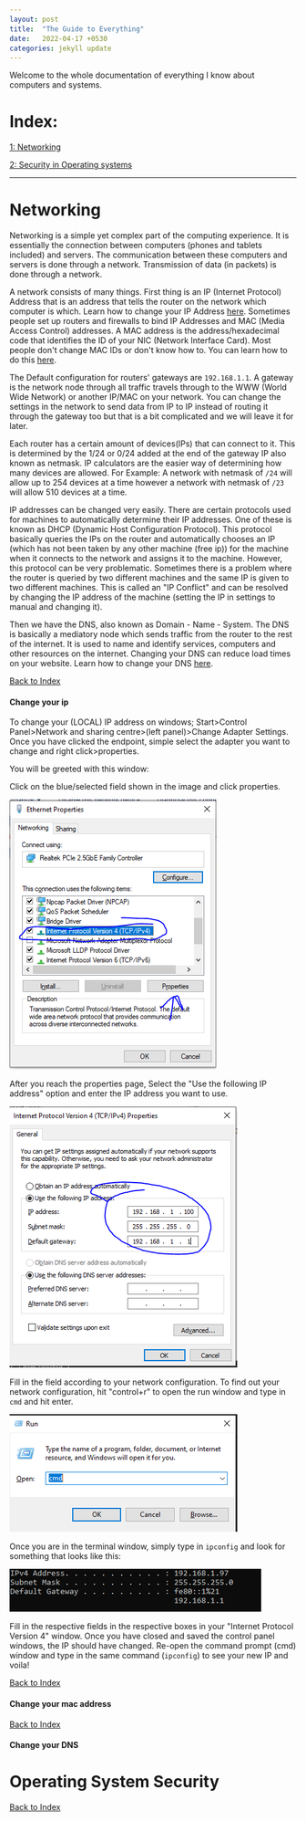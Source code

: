 ```yaml
---
layout: post
title:  "The Guide to Everything"
date:   2022-04-17 +0530
categories: jekyll update
---
```


Welcome to the whole documentation of everything I know about computers and systems.

# Index:

[1: Networking](#networking)

[2: Security in Operating systems](#operating-system-security)

<hr>

# Networking

Networking is a simple yet complex part of the computing experience. It is essentially the connection between computers (phones and tablets included) and servers. The communication between these computers and servers is done through a network. Transmission of data (in packets) is done through a network.

A network consists of many things. First thing is an IP (Internet Protocol) Address that is an address that tells the router on the network which computer is which. Learn how to change your IP Address [here](#change-your-ip). Sometimes people set up routers and firewalls to bind IP Addresses and MAC (Media Access Control) addresses. A MAC address is the address/hexadecimal code that identifies the ID of your NIC (Network Interface Card). Most people don't change MAC IDs or don't know how to. You can learn how to do this [here](#change-your-mac-address).

The Default configuration for routers' gateways are `192.168.1.1`. A gateway is the network node through all traffic travels through to the WWW (World Wide Network) or another IP/MAC on your network. You can change the settings in the network to send data from IP to IP instead of routing it through the gateway too but that is a bit complicated and we will leave it for later.

Each router has a certain amount of devices(IPs) that can connect to it. This is determined by the 1/24 or 0/24 added at the end of the gateway IP also known as netmask. IP calculators are the easier way of determining how many devices are allowed.
For Example: A network with netmask of `/24` will allow up to 254 devices at a time however a network with netmask of `/23` will allow 510 devices at a time.

IP addresses can be changed very easily. There are certain protocols used for machines to automatically determine their IP addresses. One of these is known as DHCP (Dynamic Host Configuration Protocol). This protocol basically queries the IPs on the router and automatically chooses an IP (which has not been taken by any other machine (free ip)) for the machine when it connects to the network and assigns it to the machine.
However, this protocol can be very problematic. Sometimes there is a problem where the router is queried by two different machines and the same IP is given to two different machines. This is called an "IP Conflict" and can be resolved by changing the IP address of the machine (setting the IP in settings to manual and changing it).

Then we have the DNS, also known as Domain - Name - System. The DNS is basically a mediatory node which sends traffic from the router to the rest of the internet. It is used to name and identify services, computers and other resources on the internet. Changing your DNS can reduce load times on your website. Learn how to change your DNS [here](#change-your-dns).

[Back to Index](#index)

#### Change your ip

To change your (LOCAL) IP address on windows;
Start>Control Panel>Network and sharing centre>(left panel)>Change Adapter Settings.
Once you have clicked the endpoint, simple select the adapter you want to change and right click>properties.

You will be greeted with this window:

Click on the blue/selected field shown in the image and click properties.

![change_ip_0x1](pics/change_ip_0x1.png)

After you reach the properties page, Select the "Use the following IP address" option and enter the IP address you want to use.

![change_ip_0x2](pics/change_ip_0x2.png)

Fill in the field according to your network configuration. To find out your network configuration, hit "control+r" to open the run window and type in `cmd` and hit enter.

![change_ip_0x3](pics/change_ip_0x3.png)

Once you are in the terminal window, simply type in `ipconfig` and look for something that looks like this:

![change_ip_0x4](pics/change_ip_0x4.png)

Fill in the respective fields in the respective boxes in your "Internet Protocol Version 4" window.
Once you have closed and saved the control panel windows, the IP should have changed.
Re-open the command prompt (cmd) window and type in the same command (`ipconfig`) to see your new IP and voila!

[Back to Index](#index)

#### Change your mac address

[Back to Index](#index)

#### Change your DNS

# Operating System Security

[Back to Index](#index)

